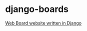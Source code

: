 # django-boards

[Web Board website written in Django](https://simpleisbetterthancomplex.com/series/beginners-guide/1.11/)
